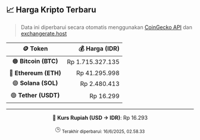 

<!-- HARGA_KRIPTO -->
## 📈 Harga Kripto Terbaru

> Data ini diperbarui secara otomatis menggunakan [CoinGecko API](https://www.coingecko.com/) dan [exchangerate.host](https://exchangerate.host/)

<div align="center">

| 🪙 Token | 💰 Harga (IDR) |
|:------:|---------------:|
| 🟠 **Bitcoin (BTC)**   | Rp 1.715.327.135 |
| 🔵 **Ethereum (ETH)**  | Rp 41.295.998 |
| 🟣 **Solana (SOL)**    | Rp 2.480.413 |
| 🟢 **Tether (USDT)**   | Rp 16.299 |

---

💱 **Kurs Rupiah (USD → IDR)**: Rp 16.293

🕒 <sub>Terakhir diperbarui: 16/6/2025, 02.58.33</sub>

</div>
<!-- /HARGA_KRIPTO -->